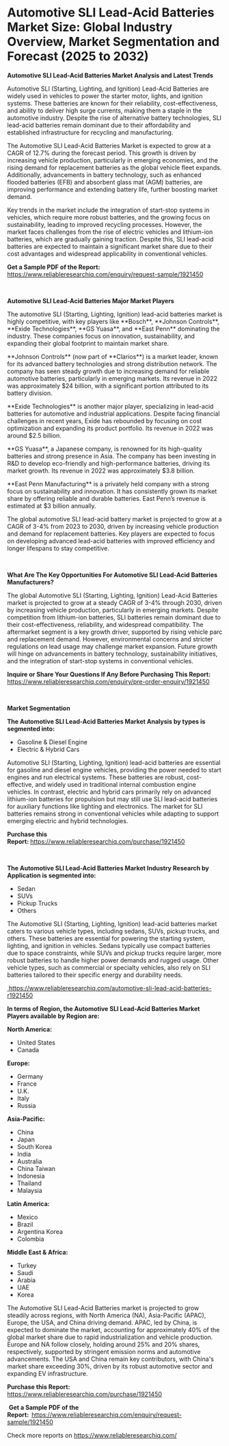 <p><h1>Automotive SLI Lead-Acid Batteries Market Size: Global Industry Overview, Market Segmentation and Forecast (2025 to 2032)</h1></p><p><strong>Automotive SLI Lead-Acid Batteries Market Analysis and Latest Trends</strong></p>
<p><p>Automotive SLI (Starting, Lighting, and Ignition) Lead-Acid Batteries are widely used in vehicles to power the starter motor, lights, and ignition systems. These batteries are known for their reliability, cost-effectiveness, and ability to deliver high surge currents, making them a staple in the automotive industry. Despite the rise of alternative battery technologies, SLI lead-acid batteries remain dominant due to their affordability and established infrastructure for recycling and manufacturing.</p><p>The Automotive SLI Lead-Acid Batteries Market is expected to grow at a CAGR of 12.7% during the forecast period. This growth is driven by increasing vehicle production, particularly in emerging economies, and the rising demand for replacement batteries as the global vehicle fleet expands. Additionally, advancements in battery technology, such as enhanced flooded batteries (EFB) and absorbent glass mat (AGM) batteries, are improving performance and extending battery life, further boosting market demand.</p><p>Key trends in the market include the integration of start-stop systems in vehicles, which require more robust batteries, and the growing focus on sustainability, leading to improved recycling processes. However, the market faces challenges from the rise of electric vehicles and lithium-ion batteries, which are gradually gaining traction. Despite this, SLI lead-acid batteries are expected to maintain a significant market share due to their cost advantages and widespread applicability in conventional vehicles.</p></p>
<p><strong>Get a Sample PDF of the Report:&nbsp;</strong> <a href="https://www.reliableresearchiq.com/enquiry/request-sample/1921450?utm_campaign=1087&utm_medium=2&utm_source=Github&utm_content=ia&utm_term=24012025&utm_id=automotive-sli-lead-acid-batteries">https://www.reliableresearchiq.com/enquiry/request-sample/1921450</a></p>
<p>&nbsp;</p>
<p><strong>Automotive SLI Lead-Acid Batteries Major Market Players</strong></p>
<p><p>The automotive SLI (Starting, Lighting, Ignition) lead-acid batteries market is highly competitive, with key players like **Bosch**, **Johnson Controls**, **Exide Technologies**, **GS Yuasa**, and **East Penn** dominating the industry. These companies focus on innovation, sustainability, and expanding their global footprint to maintain market share.</p><p>**Johnson Controls** (now part of **Clarios**) is a market leader, known for its advanced battery technologies and strong distribution network. The company has seen steady growth due to increasing demand for reliable automotive batteries, particularly in emerging markets. Its revenue in 2022 was approximately $24 billion, with a significant portion attributed to its battery division.</p><p>**Exide Technologies** is another major player, specializing in lead-acid batteries for automotive and industrial applications. Despite facing financial challenges in recent years, Exide has rebounded by focusing on cost optimization and expanding its product portfolio. Its revenue in 2022 was around $2.5 billion.</p><p>**GS Yuasa**, a Japanese company, is renowned for its high-quality batteries and strong presence in Asia. The company has been investing in R&D to develop eco-friendly and high-performance batteries, driving its market growth. Its revenue in 2022 was approximately $3.8 billion.</p><p>**East Penn Manufacturing** is a privately held company with a strong focus on sustainability and innovation. It has consistently grown its market share by offering reliable and durable batteries. East Penn’s revenue is estimated at $3 billion annually.</p><p>The global automotive SLI lead-acid battery market is projected to grow at a CAGR of 3-4% from 2023 to 2030, driven by increasing vehicle production and demand for replacement batteries. Key players are expected to focus on developing advanced lead-acid batteries with improved efficiency and longer lifespans to stay competitive.</p></p>
<p>&nbsp;</p>
<p><strong>What Are The Key Opportunities For Automotive SLI Lead-Acid Batteries Manufacturers?</strong></p>
<p><p>The global Automotive SLI (Starting, Lighting, Ignition) Lead-Acid Batteries market is projected to grow at a steady CAGR of 3-4% through 2030, driven by increasing vehicle production, particularly in emerging markets. Despite competition from lithium-ion batteries, SLI batteries remain dominant due to their cost-effectiveness, reliability, and widespread compatibility. The aftermarket segment is a key growth driver, supported by rising vehicle parc and replacement demand. However, environmental concerns and stricter regulations on lead usage may challenge market expansion. Future growth will hinge on advancements in battery technology, sustainability initiatives, and the integration of start-stop systems in conventional vehicles.</p></p>
<p><strong>Inquire or Share Your Questions If Any Before Purchasing This Report:</strong> <a href="https://www.reliableresearchiq.com/enquiry/pre-order-enquiry/1921450?utm_campaign=1087&utm_medium=2&utm_source=Github&utm_content=ia&utm_term=24012025&utm_id=automotive-sli-lead-acid-batteries">https://www.reliableresearchiq.com/enquiry/pre-order-enquiry/1921450</a></p>
<p>&nbsp;</p>
<p><strong>Market Segmentation</strong></p>
<p><strong>The Automotive SLI Lead-Acid Batteries Market Analysis by types is segmented into:</strong></p>
<p><ul><li>Gasoline & Diesel Engine</li><li>Electric & Hybrid Cars</li></ul></p>
<p><p>Automotive SLI (Starting, Lighting, Ignition) lead-acid batteries are essential for gasoline and diesel engine vehicles, providing the power needed to start engines and run electrical systems. These batteries are robust, cost-effective, and widely used in traditional internal combustion engine vehicles. In contrast, electric and hybrid cars primarily rely on advanced lithium-ion batteries for propulsion but may still use SLI lead-acid batteries for auxiliary functions like lighting and electronics. The market for SLI batteries remains strong in conventional vehicles while adapting to support emerging electric and hybrid technologies.</p></p>
<p><strong>Purchase this Report:&nbsp;</strong><a href="https://www.reliableresearchiq.com/purchase/1921450?utm_campaign=1087&utm_medium=2&utm_source=Github&utm_content=ia&utm_term=24012025&utm_id=automotive-sli-lead-acid-batteries">https://www.reliableresearchiq.com/purchase/1921450</a></p>
<p>&nbsp;</p>
<p><strong>The Automotive SLI Lead-Acid Batteries Market Industry Research by Application is segmented into:</strong></p>
<p><ul><li>Sedan</li><li>SUVs</li><li>Pickup Trucks</li><li>Others</li></ul></p>
<p><p>The Automotive SLI (Starting, Lighting, Ignition) lead-acid batteries market caters to various vehicle types, including sedans, SUVs, pickup trucks, and others. These batteries are essential for powering the starting system, lighting, and ignition in vehicles. Sedans typically use compact batteries due to space constraints, while SUVs and pickup trucks require larger, more robust batteries to handle higher power demands and rugged usage. Other vehicle types, such as commercial or specialty vehicles, also rely on SLI batteries tailored to their specific energy and durability needs.</p></p>
<p><a href="https://www.reliableresearchiq.com/automotive-sli-lead-acid-batteries-r1921450?utm_campaign=1087&utm_medium=2&utm_source=Github&utm_content=ia&utm_term=24012025&utm_id=automotive-sli-lead-acid-batteries">&nbsp;https://www.reliableresearchiq.com/automotive-sli-lead-acid-batteries-r1921450</a></p>
<p><strong>In terms of Region, the Automotive SLI Lead-Acid Batteries Market Players available by Region are:</strong></p>
<p>
    <p> <strong> North America: </strong>
        <ul>
            <li>United States</li>
            <li>Canada</li>
        </ul>
        </p> 
    <p> <strong> Europe: </strong>
        <ul>
            <li>Germany</li>
            <li>France</li>
            <li>U.K.</li>
            <li>Italy</li>
            <li>Russia</li>
        </ul>
        </p> 
    <p> <strong> Asia-Pacific: </strong>
        <ul>
            <li>China</li>
            <li>Japan</li>
            <li>South Korea</li>
            <li>India</li>
            <li>Australia</li>
            <li>China Taiwan</li>
            <li>Indonesia</li>
            <li>Thailand</li>
            <li>Malaysia</li>
        </ul>
        </p> 
    <p> <strong> Latin America: </strong>
        <ul>
            <li>Mexico</li>
            <li>Brazil</li>
            <li>Argentina Korea</li>
            <li>Colombia</li>
        </ul>
        </p> 
    <p> <strong> Middle East & Africa: </strong>
        <ul>
            <li>Turkey</li>
            <li>Saudi</li>
            <li>Arabia</li>
            <li>UAE</li>
            <li>Korea</li>
        </ul>
    </p>
    </p>
<p><p>The Automotive SLI Lead-Acid Batteries market is projected to grow steadily across regions, with North America (NA), Asia-Pacific (APAC), Europe, the USA, and China driving demand. APAC, led by China, is expected to dominate the market, accounting for approximately 40% of the global market share due to rapid industrialization and vehicle production. Europe and NA follow closely, holding around 25% and 20% shares, respectively, supported by stringent emission norms and automotive advancements. The USA and China remain key contributors, with China's market share exceeding 30%, driven by its robust automotive sector and expanding EV infrastructure.</p></p>
<p><strong>Purchase this Report: </strong><a href="https://www.reliableresearchiq.com/purchase/1921450?utm_campaign=1087&utm_medium=2&utm_source=Github&utm_content=ia&utm_term=24012025&utm_id=automotive-sli-lead-acid-batteries">https://www.reliableresearchiq.com/purchase/1921450</a></p>
<p>&nbsp;<strong>Get a Sample PDF of the Report:&nbsp;&nbsp;</strong><a href="https://www.reliableresearchiq.com/enquiry/request-sample/1921450?utm_campaign=1087&utm_medium=2&utm_source=Github&utm_content=ia&utm_term=24012025&utm_id=automotive-sli-lead-acid-batteries">https://www.reliableresearchiq.com/enquiry/request-sample/1921450</a></p>
<p><strong></strong></p>
<p>Check more reports on <a href="https://www.reliableresearchiq.com/?utm_campaign=1087&utm_medium=2&utm_source=Github&utm_content=ia&utm_term=24012025&utm_id=automotive-sli-lead-acid-batteries">https://www.reliableresearchiq.com/</a></p>